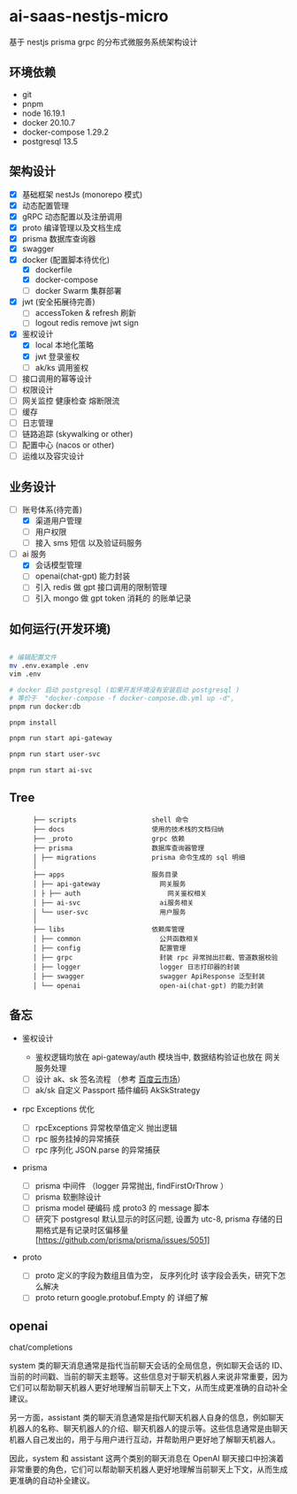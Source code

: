 <!--
 * @Author: hsycc
 * @Date: 2023-04-19 12:43:27
 * @LastEditTime: 2023-05-12 12:06:26
 * @Description:
 *
-->

# ai-saas-nestjs-micro

基于 nestjs prisma grpc 的分布式微服务系统架构设计

## 环境依赖

- git
- pnpm
- node 16.19.1
- docker 20.10.7
- docker-compose 1.29.2
- postgresql 13.5

## 架构设计

- [x] 基础框架 nestJs (monorepo 模式)
- [x] 动态配置管理
- [x] gRPC 动态配置以及注册调用
- [x] proto 编译管理以及文档生成
- [x] prisma 数据库查询器
- [x] swagger
- [x] docker (配置脚本待优化)
  - [x] dockerfile
  - [x] docker-compose
  - [ ] docker Swarm 集群部署
- [x] jwt (安全拓展待完善)
  - [ ] accessToken & refresh 刷新
  - [ ] logout redis remove jwt sign
- [x] 鉴权设计
  - [x] local 本地化策略
  - [x] jwt 登录鉴权
  - [ ] ak/ks 调用鉴权
- [ ] 接口调用的幂等设计
- [ ] 权限设计
- [ ] 网关监控 健康检查 熔断限流
- [ ] 缓存
- [ ] 日志管理
- [ ] 链路追踪 (skywalking or other)
- [ ] 配置中心 (nacos or other)
- [ ] 运维以及容灾设计

## 业务设计

- [ ] 账号体系(待完善)
  - [x] 渠道用户管理
  - [ ] 用户权限
  - [ ] 接入 sms 短信 以及验证码服务
- [ ] ai 服务
  - [x] 会话模型管理
  - [ ] openai(chat-gpt) 能力封装
  - [ ] 引入 redis 做 gpt 接口调用的限制管理
  - [ ] 引入 mongo 做 gpt token 消耗的 的账单记录

## 如何运行(开发环境)

```bash

# 编辑配置文件
mv .env.example .env
vim .env

# docker 启动 postgresql (如果开发环境没有安装启动 postgresql )
# 等价于  "docker-compose -f docker-compose.db.yml up -d",
pnpm run docker:db

pnpm install

pnpm run start api-gateway

pnpm run start user-svc

pnpm run start ai-svc

```

## Tree

```
      ├── scripts                   shell 命令
      ├── docs                      使用的技术栈的文档归纳
      ├── _proto                    grpc 依赖
      ├── prisma                    数据库查询器管理
      │ ├── migrations              prisma 命令生成的 sql 明细
      │
      ├── apps                      服务目录
      │ ├── api-gateway               网关服务
      │ ├ ├── auth                      网关鉴权相关
      │ ├── ai-svc                    ai服务相关
      │ └── user-svc                  用户服务
      │
      ├── libs                      依赖库管理
      │ ├── common                    公共函数相关
      │ ├── config                    配置管理
      │ ├── grpc                      封装 rpc 异常抛出拦截、管道数据校验
      │ ├── logger                    logger 日志打印器的封装
      │ ├── swagger                   swagger ApiResponse 泛型封装
      │ └── openai                    open-ai(chat-gpt) 的能力封装

```

## 备忘

- 鉴权设计

  - 鉴权逻辑均放在 api-gateway/auth 模块当中, 数据结构验证也放在 网关服务处理
  - [ ] 设计 ak、sk 签名流程 （参考 [百度云市场](https://cloud.baidu.com/doc/Reference/s/Njwvz1wot)）
  - [ ] ak/sk 自定义 Passport 插件编码 AkSkStrategy

- rpc Exceptions 优化

  - [ ] rpcExceptions 异常枚举值定义 抛出逻辑
  - [ ] rpc 服务挂掉的异常捕获
  - [ ] rpc 序列化 JSON.parse 的异常捕获

- prisma

  - [ ] prisma 中间件 （logger 异常抛出, findFirstOrThrow ）
  - [ ] prisma 软删除设计
  - [ ] prisma model 硬编码 成 proto3 的 message 脚本
  - [ ] 研究下 postgresql 默认显示的时区问题, 设置为 utc-8, prisma 存储的日期格式是有记录时区偏移量[https://github.com/prisma/prisma/issues/5051]

- proto
  - [ ] proto 定义的字段为数组且值为空， 反序列化时 该字段会丢失，研究下怎么解决
  - [ ] proto return google.protobuf.Empty 的 详细了解

## openai

chat/completions

system 类的聊天消息通常是指代当前聊天会话的全局信息，例如聊天会话的 ID、当前的时间戳、当前的聊天主题等。这些信息对于聊天机器人来说非常重要，因为它们可以帮助聊天机器人更好地理解当前聊天上下文，从而生成更准确的自动补全建议。

另一方面，assistant 类的聊天消息通常是指代聊天机器人自身的信息，例如聊天机器人的名称、聊天机器人的介绍、聊天机器人的提示等。这些信息通常是由聊天机器人自己发出的，用于与用户进行互动，并帮助用户更好地了解聊天机器人。

因此，system 和 assistant 这两个类别的聊天消息在 OpenAI 聊天接口中扮演着非常重要的角色，它们可以帮助聊天机器人更好地理解当前聊天上下文，从而生成更准确的自动补全建议。
